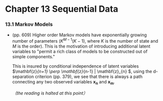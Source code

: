 Chapter 13 Sequential Data
==========================
### 13.1 Markov Models
* (pp. 609) Higher order Markov models have exponentially growing number of parameters ($K^{M-1}(K-1)$, where $K$ is the number of state and $M$ is the order). This is the motivation of introducing additional latent variables to "permit a rich class of models to be constructed out of simple components."

  This is insured by conditional independence of latent variables $\mathbf{z}_{n+1} \perp \mathbf{z}_{n-1} | \mathbf{z}_{n} $, using the d-separation criterion (pp. 379), we see that there is always a path connecting any two observed variables $\mathbf{x_n}$ and $\mathbf{x_m}$.

  *（the reading is halted at this point）*

